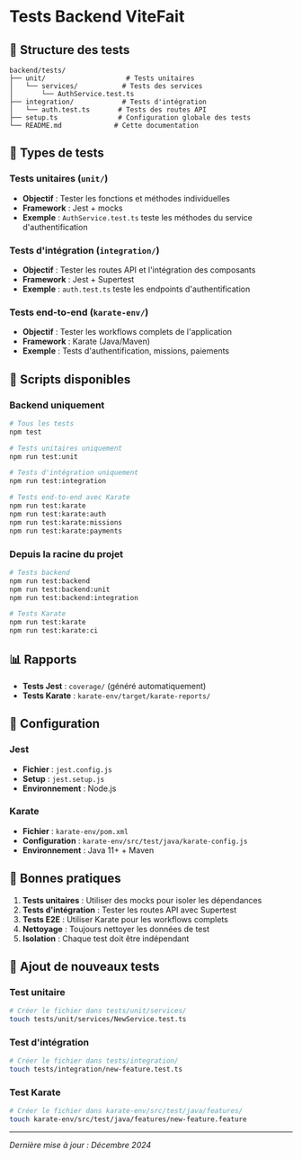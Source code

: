 # Tests Backend ViteFait

## 📁 Structure des tests

```
backend/tests/
├── unit/                    # Tests unitaires
│   └── services/           # Tests des services
│       └── AuthService.test.ts
├── integration/            # Tests d'intégration
│   └── auth.test.ts       # Tests des routes API
├── setup.ts               # Configuration globale des tests
└── README.md             # Cette documentation
```

## 🧪 Types de tests

### Tests unitaires (`unit/`)
- **Objectif** : Tester les fonctions et méthodes individuelles
- **Framework** : Jest + mocks
- **Exemple** : `AuthService.test.ts` teste les méthodes du service d'authentification

### Tests d'intégration (`integration/`)
- **Objectif** : Tester les routes API et l'intégration des composants
- **Framework** : Jest + Supertest
- **Exemple** : `auth.test.ts` teste les endpoints d'authentification

### Tests end-to-end (`karate-env/`)
- **Objectif** : Tester les workflows complets de l'application
- **Framework** : Karate (Java/Maven)
- **Exemple** : Tests d'authentification, missions, paiements

## 🚀 Scripts disponibles

### Backend uniquement
```bash
# Tous les tests
npm test

# Tests unitaires uniquement
npm run test:unit

# Tests d'intégration uniquement
npm run test:integration

# Tests end-to-end avec Karate
npm run test:karate
npm run test:karate:auth
npm run test:karate:missions
npm run test:karate:payments
```

### Depuis la racine du projet
```bash
# Tests backend
npm run test:backend
npm run test:backend:unit
npm run test:backend:integration

# Tests Karate
npm run test:karate
npm run test:karate:ci
```

## 📊 Rapports

- **Tests Jest** : `coverage/` (généré automatiquement)
- **Tests Karate** : `karate-env/target/karate-reports/`

## 🔧 Configuration

### Jest
- **Fichier** : `jest.config.js`
- **Setup** : `jest.setup.js`
- **Environnement** : Node.js

### Karate
- **Fichier** : `karate-env/pom.xml`
- **Configuration** : `karate-env/src/test/java/karate-config.js`
- **Environnement** : Java 11+ + Maven

## 🎯 Bonnes pratiques

1. **Tests unitaires** : Utiliser des mocks pour isoler les dépendances
2. **Tests d'intégration** : Tester les routes API avec Supertest
3. **Tests E2E** : Utiliser Karate pour les workflows complets
4. **Nettoyage** : Toujours nettoyer les données de test
5. **Isolation** : Chaque test doit être indépendant

## 📝 Ajout de nouveaux tests

### Test unitaire
```bash
# Créer le fichier dans tests/unit/services/
touch tests/unit/services/NewService.test.ts
```

### Test d'intégration
```bash
# Créer le fichier dans tests/integration/
touch tests/integration/new-feature.test.ts
```

### Test Karate
```bash
# Créer le fichier dans karate-env/src/test/java/features/
touch karate-env/src/test/java/features/new-feature.feature
```

---

*Dernière mise à jour : Décembre 2024* 